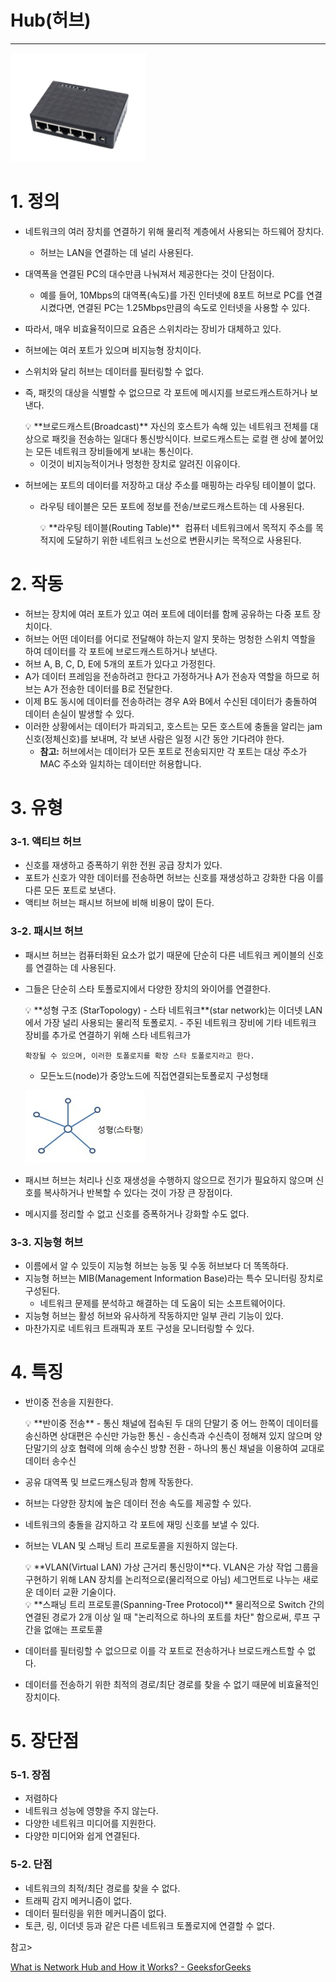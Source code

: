 # Hub(허브)

---

![Untitled](Hub/Untitled.png)

# 1. 정의

- 네트워크의 여러 장치를 연결하기 위해 물리적 계층에서 사용되는 하드웨어 장치다.
    - 허브는 LAN을 연결하는 데 널리 사용된다.
- 대역폭을 연결된 PC의 대수만큼 나눠져서 제공한다는 것이 단점이다.
    - 예를 들어, 10Mbps의 대역폭(속도)를 가진 인터넷에 8포트 허브로 PC를 연결시켰다면, 연결된 PC는 1.25Mbps만큼의 속도로 인터넷을 사용할 수 있다.
- 따라서, 매우 비효율적이므로 요즘은 스위치라는 장비가 대체하고 있다.

- 허브에는 여러 포트가 있으며 비지능형 장치이다.
- 스위치와 달리 허브는 데이터를 필터링할 수 없다.
- 즉, 패킷의 대상을 식별할 수 없으므로 각 포트에 메시지를 브로드캐스트하거나 보낸다.
    
    <aside>
    💡 **브로드캐스트(Broadcast)**
    자신의 호스트가 속해 있는 네트워크 전체를 대상으로 패킷을 전송하는 일대다 통신방식이다. 브로드캐스트는 로컬 랜 상에 붙어있는 모든 네트워크 장비들에게 보내는 통신이다.
    
    </aside>
    
    - 이것이 비지능적이거나 멍청한 장치로 알려진 이유이다.
- 허브에는 포트의 데이터를 저장하고 대상 주소를 매핑하는 라우팅 테이블이 없다.
    - 라우팅 테이블은 모든 포트에 정보를 전송/브로드캐스트하는 데 사용된다.
        
        <aside>
        💡 **라우팅 테이블(Routing Table)** 
        컴퓨터 네트워크에서 목적지 주소를 목적지에 도달하기 위한 네트워크 노선으로 변환시키는 목적으로 사용된다.
        
        </aside>
        

# 2. 작동

- 허브는 장치에 여러 포트가 있고 여러 포트에 데이터를 함께 공유하는 다중 포트 장치이다.
- 허브는 어떤 데이터를 어디로 전달해야 하는지 알지 못하는 멍청한 스위치 역할을 하여 데이터를 각 포트에 브로드캐스트하거나 보낸다.
- 허브 A, B, C, D, E에 5개의 포트가 있다고 가정힌다.
- A가 데이터 프레임을 전송하려고 한다고 가정하거나 A가 전송자 역할을 하므로 허브는 A가 전송한 데이터를 B로 전달한다.
- 이제 B도 동시에 데이터를 전송하려는 경우 A와 B에서 수신된 데이터가 충돌하여 데이터 손실이 발생할 수 있다.
- 이러한 상황에서는 데이터가 파괴되고, 호스트는 모든 호스트에 충돌을 알리는 jam 신호(정체신호)를 보내며, 각 보낸 사람은 일정 시간 동안 기다려야 한다.
    - **참고:** 허브에서는 데이터가 모든 포트로 전송되지만 각 포트는 대상 주소가 MAC 주소와 일치하는 데이터만 허용합니다.

# 3. 유형

### 3-1. **액티브 허브**

- 신호를 재생하고 증폭하기 위한 전원 공급 장치가 있다.
- 포트가 신호가 약한 데이터를 전송하면 허브는 신호를 재생성하고 강화한 다음 이를 다른 모든 포트로 보낸다.
- 액티브 허브는 패시브 허브에 비해 비용이 많이 든다.

### 3-2. **패시브 허브**

- 패시브 허브는 컴퓨터화된 요소가 없기 때문에 단순히 다른 네트워크 케이블의 신호를 연결하는 데 사용된다.
- 그들은 단순히 스타 토폴로지에서 다양한 장치의 와이어를 연결한다.
    
    <aside>
    💡 **성형 구조 (StarTopology)
    - 스타 네트워크**(star network)는 이더넷 LAN에서 가장 널리 사용되는 물리적 토폴로지. - 주된 네트워크 장비에 기타 네트워크 장비를 추가로 연결하기 위해 스타 네트워크가
    
      확장될 수 있으며, 이러한 토폴로지를 확장 스타 토폴로지라고 한다.
    - 모든노드(node)가 중앙노드에 직접연결되는토폴로지 구성형태
    
    ![Untitled](Hub/Untitled1.png)
    
    </aside>
    
- 패시브 허브는 처리나 신호 재생성을 수행하지 않으므로 전기가 필요하지 않으며 신호를 복사하거나 반복할 수 있다는 것이 가장 큰 장점이다.
- 메시지를 정리할 수 없고 신호를 증폭하거나 강화할 수도 없다.

### 3-3. **지능형 허브**

- 이름에서 알 수 있듯이 지능형 허브는 능동 및 수동 허브보다 더 똑똑하다.
- 지능형 허브는 MIB(Management Information Base)라는 특수 모니터링 장치로 구성된다.
    - 네트워크 문제를 분석하고 해결하는 데 도움이 되는 소프트웨어이다.
- 지능형 허브는 활성 허브와 유사하게 작동하지만 일부 관리 기능이 있다.
- 마찬가지로 네트워크 트래픽과 포트 구성을 모니터링할 수 있다.

# 4. 특징

- 반이중 전송을 지원한다.
    
    <aside>
    💡 **반이중 전송**
    - 통신 채널에 접속된 두 대의 단말기 중 어느 한쪽이 데이터를 송신하면 상대편은 수신만 가능한 통신
    - 송신측과 수신측이 정해져 있지 않으며 양 단말기의 상호 협력에 의해 송수신 방향 전환
    - 하나의 통신 채널을 이용하여 교대로 데이터 송수신
    
    </aside>
    
- 공유 대역폭 및 브로드캐스팅과 함께 작동한다.
- 허브는 다양한 장치에 높은 데이터 전송 속도를 제공할 수 있다.
- 네트워크의 충돌을 감지하고 각 포트에 재밍 신호를 보낼 수 있다.
- 허브는 VLAN 및 스패닝 트리 프로토콜을 지원하지 않는다.
    
    <aside>
    💡 **VLAN(Virtual LAN)
    가상 근거리 통신망이**다. VLAN은 가상 작업 그룹을 구현하기 위해 LAN 장치를 논리적으로(물리적으로 아님) 세그먼트로 나누는 새로운 데이터 교환 기술이다.
    
    </aside>
    
    <aside>
    💡 **스패닝 트리 프로토콜(Spanning-Tree Protocol)**
    물리적으로 Switch 간의 연결된 경로가 2개 이상 일 때 "논리적으로 하나의 포트를 차단" 함으로써, 루프 구간을 없애는 프로토콜
    
    </aside>
    
- 데이터를 필터링할 수 없으므로 이를 각 포트로 전송하거나 브로드캐스트할 수 없다.
- 데이터를 전송하기 위한 최적의 경로/최단 경로를 찾을 수 없기 때문에 비효율적인 장치이다.

# 5. 장단점

### 5-1. 장점

- 저렴하다
- 네트워크 성능에 영향을 주지 않는다.
- 다양한 네트워크 미디어를 지원한다.
- 다양한 미디어와 쉽게 연결된다.

### 5-2. 단점

- 네트워크의 최적/최단 경로를 찾을 수 없다.
- 트래픽 감지 메커니즘이 없다.
- 데이터 필터링을 위한 메커니즘이 없다.
- 토큰, 링, 이더넷 등과 같은 다른 네트워크 토폴로지에 연결할 수 없다.

참고> 

[What is Network Hub and How it Works? - GeeksforGeeks](https://www.geeksforgeeks.org/what-is-network-hub-and-how-it-works/)